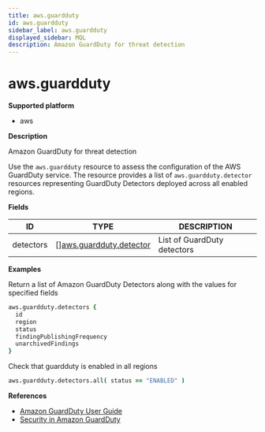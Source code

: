 ```yaml
---
title: aws.guardduty
id: aws.guardduty
sidebar_label: aws.guardduty
displayed_sidebar: MQL
description: Amazon GuardDuty for threat detection
---
```


# aws.guardduty

**Supported platform**

- aws

**Description**

Amazon GuardDuty for threat detection

Use the `aws.guardduty` resource to assess the configuration of the AWS GuardDuty service. The resource provides a list of `aws.guardduty.detector` resources representing GuardDuty Detectors deployed across all enabled regions.

**Fields**

| ID        | TYPE                                                          | DESCRIPTION                 |
| --------- | ------------------------------------------------------------- | --------------------------- |
| detectors | &#91;&#93;[aws.guardduty.detector](aws.guardduty.detector.md) | List of GuardDuty detectors |

**Examples**

Return a list of Amazon GuardDuty Detectors along with the values for specified fields

```coffeescript
aws.guardduty.detectors {
  id
  region
  status
  findingPublishingFrequency
  unarchivedFindings
}
```

Check that guardduty is enabled in all regions

```coffeescript
aws.guardduty.detectors.all( status == "ENABLED" )
```

**References**

- [Amazon GuardDuty User Guide](https://docs.aws.amazon.com/guardduty/latest/ug/what-is-guardduty.html)
- [Security in Amazon GuardDuty](https://docs.aws.amazon.com/guardduty/latest/ug/security.html)
